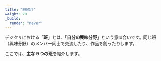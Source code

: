 ```yaml
---
title: "班紹介"
weight: 20
_build:
  render: "never"
---
```


デジクリにおける「**班**」とは、「**自分の興味分野**」という意味合いです。同じ班（興味分野）のメンバー同士で交流したり、作品を創ったりします。

ここでは、**主な 9 つの班**を紹介します。
